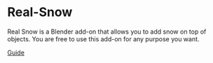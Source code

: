 # Real-Snow
Real Snow is a Blender add-on that allows you to add snow on top of objects. You are free to use this add-on for any purpose you want.

[Guide](https://3d-wolf.com/products/snow.html)
